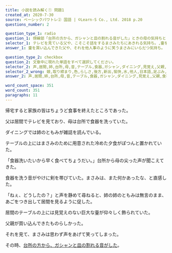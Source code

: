 ```yaml
---
title: 小説を読み解く① 問題1
created_at: 2020-7-30
source: ベーシックパワトレ② 国語 | ©Learn-S Co., Ltd. 2018 p.20
questions_number: 2

question_type_1: radio
question_1: 傍線部「台所の方から、ガシャンと皿の割れる音がした」ときの母の気持ちとして最も適当なものを以下から一つ選んでください。
selector_1: テレビを見ている父や、こそこそ話をするまさみたちにあきれる気持ち。,壷を買い込んできた父や、それを喜んでいるまさみたちをあざける気持ち。,壷を買ってくれた父をばかにするともみやまさみに腹を立てる気持ち。,壷を買い込んできた父や、それを他人事のように笑うまさみにいらだつ気持ち。
answer_1: 壷を買い込んできた父や、それを他人事のように笑うまさみにいらだつ気持ち。

question_type_2: checkbox
question_2: 文章中に現れた単語をすべて選択してください。
selector_2: 声,居間,姉,台所,母,音,テーブル,食器,ガシャン,ダイニング,見覚え,父親,食事,父,皿,雑誌,家族,夕食,テレビ,無言,剣,あご,壷,直感,用意
selector_2_wrong: 娘,取り締まり,色,らしさ,後方,新出,愉快,水,他人,日本語,足ぶみ,対処,食う,口,政治,そのもの,貧民,棚,学長,つまり,口調,沙汰,引用,欠乏,失敗,山間,複数,同等,嵐,秩序,ライセンス,性質,東北,味,地下,雨,自分,正義,弟,旅行者,ホール,赤,ブリッジ,おかげ,創作,店舗,警視,おばあさん,下働き,子,アニメ,相手,互い,なおのこと,訳
answer_2: 声,居間,姉,台所,母,音,テーブル,食器,ガシャン,ダイニング,見覚え,父親,食事,父,皿,雑誌,家族,夕食,テレビ,無言,剣,あご,壷,直感,用意

word_count_space: 351
word_count: 351
paragraphs: 11
---
```


帰宅すると家族の皆はちょうど食事を終えたところであった。

父は居間でテレビを見ており、母は台所で食器を洗っていた。

ダイニングでは姉のともみが雑誌を読んでいる。

テーブルの上にはまさみのために用意された冷めた夕食がぽつんと置かれていた。

「食器洗いたいから早く食べてちょうだい。」台所から母の尖った声が聞こえてきた。

食器を洗う音がやけに剣を帯びていた。まさみは、また何かあったな、と直感した。

「ねぇ、どうしたの？」と声を静めて尋ねると、姉の姉のともみは無言のまま、あごをつき出して居間を見るように促した。

居間のテーブルの上には見覚えのない巨大な壷が仰々しく飾られていた。

父親が買い込んできたものらしかった。

それを見て、まさみは思わず声をあげて笑ってしまった。

その時、<u>台所の方から、ガシャンと皿の割れる音がした</u>。